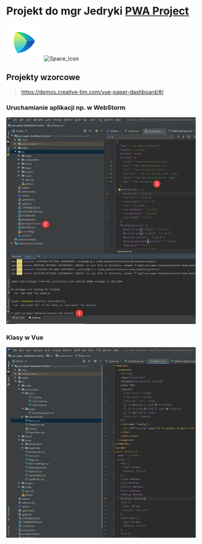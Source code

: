 # Projekt do mgr Jedryki [PWA Project](https://github.com/Mario62/RWD_TS/projects/1)

![Space_Icon](./docs/space_icon.svg) ![Space_Icon](https://pwsz.jetbrains.space/p/nos/code/vuePWA/commits)

## Projekty wzorcowe 
> https://demos.creative-tim.com/vue-paper-dashboard/#/
### Uruchamianie aplikacji np. w WebStorm
![vue_crate_app](./docs/inteli.png)

### Klasy w Vue 
![Klasy](./docs/class.png)


